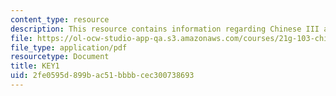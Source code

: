 ```yaml
---
content_type: resource
description: This resource contains information regarding Chinese III assignments.
file: https://ol-ocw-studio-app-qa.s3.amazonaws.com/courses/21g-103-chinese-iii-regular-fall-2003/2fe0595d899bac51bbbbcec300738693_MIT21G_103F03_L51103.pdf
file_type: application/pdf
resourcetype: Document
title: KEY1
uid: 2fe0595d-899b-ac51-bbbb-cec300738693
---
```

